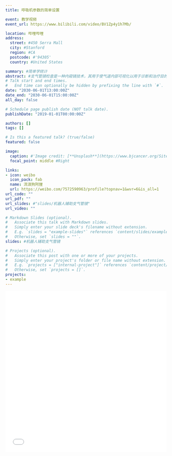 ```yaml
---
title: 呼吸机参数的简单设置

event: 教学视频
event_url: https://www.bilibili.com/video/BV1Zp4y1h7Mb/

location: 哔哩哔哩
address:
  street: #450 Serra Mall
  city: #Stanford
  region: #CA
  postcode: #'94305'
  country: #United States

summary: #简单学统计
abstract: #支气管镜检查是一种内窥镜技术，其用于使气道内部可视化以用于诊断和治疗目的。通常通过鼻子或嘴巴或偶尔通过气管切开术将器械插入气道。这使执业医师可以检查患者的呼吸道是否存在异物，出血，肿瘤或炎症等异常情况。可以从肺部内部获取样本。支气管镜的构造从带有照明设备的刚性金属管到带有实时视频设备的柔性光纤仪器不等。
# Talk start and end times.
#   End time can optionally be hidden by prefixing the line with `#`.
date: "2030-06-01T13:00:00Z"
date_end: "2030-06-01T15:00:00Z"
all_day: false

# Schedule page publish date (NOT talk date).
publishDate: "2019-01-01T00:00:00Z"

authors: []
tags: []

# Is this a featured talk? (true/false)
featured: false

image:
  caption: #'Image credit: [**Unsplash**](https://www.bjcancer.org/Sites/Uploaded/UserUpLoad/20190401/20190401175914.jpg)'
  focal_point: middle #Right

links:
- icon: weibo
  icon_pack: fab
  name: 流浪狗阿狸
  url: https://weibo.com/7572590963/profile?topnav=1&wvr=6&is_all=1
url_code: ""
url_pdf: ""
url_slides: #"slides/机器人辅助支气管镜"
url_video: ""

# Markdown Slides (optional).
#   Associate this talk with Markdown slides.
#   Simply enter your slide deck's filename without extension.
#   E.g. `slides = "example-slides"` references `content/slides/example-slides.md`.
#   Otherwise, set `slides = ""`.
slides: #机器人辅助支气管镜

# Projects (optional).
#   Associate this post with one or more of your projects.
#   Simply enter your project's folder or file name without extension.
#   E.g. `projects = ["internal-project"]` references `content/project/deep-learning/index.md`.
#   Otherwise, set `projects = []`.
projects:
- example
---
```



<iframe src="//player.bilibili.com/player.html?aid=972208615&bvid=BV1Zp4y1h7Mb&cid=313516554&page=1&high_quality=1" scrolling="no" border="0" frameborder="no" framespacing="0" allowfullscreen="true"width="100%" height="500"> </iframe>